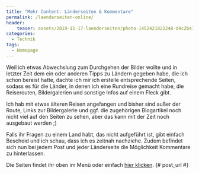 ```yaml
---
title: "Mehr Content: Länderseiten & Kommentare"
permalink: /laenderseiten-online/
header:
    teaser: assets/2019-11-17-laenderseiten/photo-1452421822248-d4c2b47f0c81.webp
categories:
  - Technik
tags:
  - Homepage
---
```


Weil ich etwas Abwechslung zum Durchgehen der Bilder wollte und in letzter Zeit dem ein oder anderen Tipps zu Ländern gegeben habe, 
die ich schon bereist hatte, dachte ich mir ich erstelle entsprechende Seiten, sodass es für die Länder, in denen ich eine Rundreise gemacht habe,
die Reiserouten, Bildergalerien und sonstige Infos auf einem Fleck gibt.

Ich hab mit etwas älteren Reisen angefangen und bisher sind außer der Route, Links zur Bildergalerie und 
ggf. die zugehörigen Blogartikel noch nicht viel auf den Seiten zu sehen, aber das kann mit der Zeit noch ausgebaut werden ;)

Falls ihr Fragen zu einem Land habt, das nicht aufgeführt ist, gibt einfach Bescheid und ich schau, dass ich es zeitnah nachziehe.
Zudem befindet sich nun bei jedem Post und jeder Länderseite die Möglichkeit Kommentare zu hinterlassen. 

Die Seiten findet ihr oben im Menü oder einfach [hier klicken](/laender/). 
{# post_url #}
